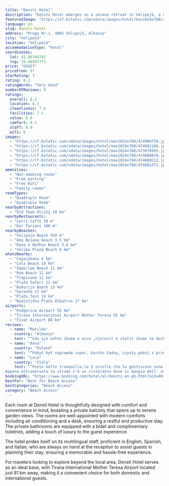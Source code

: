 ```yaml
---
title: "Densti Hotel"
description: "Densti Hotel emerges as a serene retreat in Velipojë, a mere stone's throw away from the pristine Velipoja Beach and the historic Rozafa Castle Shkodra."
featuredImage: "https://cf.bstatic.com/xdata/images/hotel/max1024x768/474904758.jpg?k=5696c1ad9ae51467e59fddc2c2fc4ca897baf3b2b2348501ea2db183cb38ed61&o=&hp=1"
language: en
slug: densti-hotel
address: "Rruga Nr.1, 4001 Velipojë, Albania"
city: "Velipojë"
location: "Velipojë"
accommodationType: "hotel"
coordinates:
  lat: 41.86704742
  lng: 19.40507773
price: "US$57"
priceFrom: 57
starRating: 3
rating: 8.2
ratingWords: "Very Good"
numberOfReviews: 9
ratings:
  overall: 8.2
  location: 8.3
  cleanliness: 7.8
  facilities: 7.5
  value: 8.6
  comfort: 8.1
  staff: 8.9
  wifi: 0
images:
  - "https://cf.bstatic.com/xdata/images/hotel/max1024x768/474904758.jpg?k=5696c1ad9ae51467e59fddc2c2fc4ca897baf3b2b2348501ea2db183cb38ed61&o=&hp=1"
  - "https://cf.bstatic.com/xdata/images/hotel/max1024x768/474681186.jpg?k=3d1d8e91acffae816abf6ee4a4460b0214bb87ec0fae6d40fe48cb9f5fd944d6&o=&hp=1"
  - "https://cf.bstatic.com/xdata/images/hotel/max1024x768/473678992.jpg?k=b8f252776bcc7c7c26b4d769c588351028ccd5849638eae66293ee2b97f4bee3&o=&hp=1"
  - "https://cf.bstatic.com/xdata/images/hotel/max1024x768/474680976.jpg?k=eb326136f24a2237cf6b50bd87647c4589662a926b77c6d21f72b5f71e04f267&o=&hp=1"
  - "https://cf.bstatic.com/xdata/images/hotel/max1024x768/474680212.jpg?k=ef5f46b617536c11be28a1d97ef084d235c03bf7c49b2db9cf8ba28701c26203&o=&hp=1"
  - "https://cf.bstatic.com/xdata/images/hotel/max1024x768/474681472.jpg?k=2165f2784132044ce996db640f259ac5fd6f5fefb760fc249b9875f4e23fb9c0&o=&hp=1"
amenities:
  - "Non-smoking rooms"
  - "Free parking"
  - "Free WiFi"
  - "Family rooms"
roomTypes:
  - "Quadruple Room"
  - "Quadruple Room"
nearbyAttractions:
  - "Old Town Ulcinj 18 km"
nearbyRestaurants:
  - "Lorri Caffe 50 m"
  - "Bar Tarzani 100 m"
nearbyBeaches:
  - "Velipoja Beach 550 m"
  - "Ada Bojana Beach 3.5 km"
  - "Rana e Hedhun Beach 3.6 km"
  - "Velika Plaza Beach 6 km"
whatsNearby:
  - "Copacabana 8 km"
  - "Cola Beach 10 km"
  - "Imperiam Beach 11 km"
  - "Msm Beach 11 km"
  - "Tropicana 12 km"
  - "Plaža Safari 12 km"
  - "Bukurija Beach 13 km"
  - "Saranda 13 km"
  - "Plaža Toni 14 km"
  - "Nudistička Plaža Albatros 17 km"
airports:
  - "Podgorica Airport 55 km"
  - "Tirana International Airport Mother Teresa 55 km"
  - "Tivat Airport 80 km"
reviews:
  - name: "Matilda"
    country: "Albania"
    text: "“Cdo gje eshte shume e mire ,njerezit e stafit shume te dashur dhe te gatshem ,,cdo gje eshte si ne foto, ju faleminderit .”"
  - name: "Anna"
    country: "Poland"
    text: "“Pobyt był naprawdę super, bardzo ładny, czysty pokój z przestronnym balkonem. Dobrze działający internet. Darmowy parking. Hotel zlokalizowany 15min spacerkiem od morza lub 3 minuty autem - darmowy, dziki parking zaraz przy plaży. Pokój posiadał...”"
  - name: "Luca"
    country: "Italy"
    text: "“Posto molto tranquillo,le 2 sorelle che lo gestiscono sono molto gentili e disponibili.
Appena attraversata la strada c'è un ristorante dove si mangia dell' ottimo pesce a un buon prezzo.”"
bookingURL: "https://www.booking.com/hotel/al/densti.en-gb.html?aid=8035640"
bestFor: "Best for Beach Access"
bestCategories: "Beach Access"
category: "Beach Access"
---
```


Each room at Densti Hotel is thoughtfully designed with comfort and convenience in mind, boasting a private balcony that opens up to serene garden views. The rooms are well-appointed with modern comforts including air conditioning and a desk, ensuring a restful and productive stay. The private bathrooms are equipped with a bidet and complimentary toiletries, adding a touch of luxury to the guest experience.

The hotel prides itself on its multilingual staff, proficient in English, Spanish, and Italian, who are always on hand at the reception to assist guests in planning their stay, ensuring a memorable and hassle-free experience.

For travelers looking to explore beyond the local area, Densti Hotel serves as an ideal base, with Tirana International Mother Teresa Airport located just 81 km away, making it a convenient choice for both domestic and international guests.